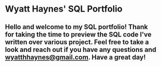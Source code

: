 # Wyatt Haynes' SQL Portfolio

## Hello and welcome to my SQL portfolio! Thank for taking the time to preview the SQL code I've written over various project. Feel free to take a look and reach out if you have any questions and wyatthhaynes@gmail.com. Have a great day!
